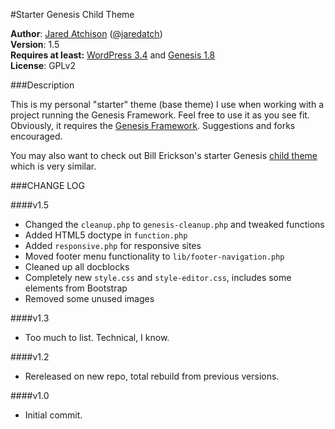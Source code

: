 #Starter Genesis Child Theme

**Author**: [Jared Atchison](http://www.jaredatchison.com) ([@jaredatch](http://www.twitter.com/jaredatch))   
**Version**: 1.5  
**Requires at least:** [WordPress 3.4](http://wordpress.org) and [Genesis 1.8](http://www.jaredatchison.com/go/genesis/)  
**License**: GPLv2

###Description

This is my personal "starter" theme (base theme) I use when working with a project running the Genesis Framework. Feel free to use it as you see fit. Obviously, it requires the [Genesis Framework](http:www.jaredatchison.com/go/genesis/). Suggestions and forks encouraged.

You may also want to check out Bill Erickson's starter Genesis [child theme](https://github.com/billerickson/BE-Genesis-Child) which is very similar.

###CHANGE LOG

####v1.5
- Changed the `cleanup.php` to `genesis-cleanup.php` and tweaked functions
- Added HTML5 doctype in `function.php`
- Added `responsive.php` for responsive sites
- Moved footer menu functionality to `lib/footer-navigation.php`
- Cleaned up all docblocks
- Completely new `style.css` and `style-editor.css`, includes some elements from Bootstrap
- Removed some unused images

####v1.3
- Too much to list. Technical, I know.

####v1.2
- Rereleased on new repo, total rebuild from previous versions.

####v1.0
- Initial commit.

